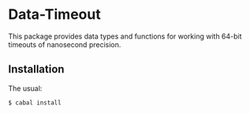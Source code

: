 Data-Timeout
===========
This package provides data types and functions for working with 64-bit
timeouts of nanosecond precision.

Installation
------------
The usual:

	$ cabal install

